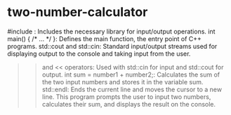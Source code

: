 # two-number-calculator

#include <iostream>: Includes the necessary library for input/output operations.
int main() { /* ... */ }: Defines the main function, the entry point of C++ programs.
std::cout and std::cin: Standard input/output streams used for displaying output to the console and taking input from the user.
>> and << operators: Used with std::cin for input and std::cout for output.
int sum = number1 + number2;: Calculates the sum of the two input numbers and stores it in the variable sum.
std::endl: Ends the current line and moves the cursor to a new line.
This program prompts the user to input two numbers, calculates their sum, and displays the result on the console.
